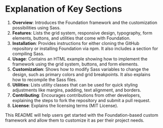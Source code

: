 
# Explanation of Key Sections

1. **Overview**: Introduces the Foundation framework and the customization possibilities using Sass.
2. **Features**: Lists the grid system, responsive design, typography, form elements, buttons, and utilities that come with Foundation.
3. **Installation**: Provides instructions for either cloning the GitHub repository or installing Foundation via npm. It also includes a section for compiling Sass.
4. **Usage**: Contains an HTML example showing how to implement the framework using the grid system, buttons, and form elements.
5. **Customization**: Shows how to modify Sass variables to change the design, such as primary colors and grid breakpoints. It also explains how to recompile the Sass files.
6. **Utilities**: Lists utility classes that can be used for quick styling adjustments like margins, padding, text alignment, and borders.
7. **Contributing**: Encourages contributions from other developers, explaining the steps to fork the repository and submit a pull request.
8. **License**: Explains the licensing terms (MIT License).

This README will help users get started with the Foundation-based custom framework and allow them to customize it as per their project needs.

